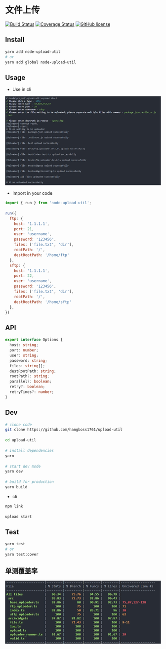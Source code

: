 # 文件上传
[![Build Status](https://travis-ci.com/hangboss1761/upload-util.svg?branch=master)](https://travis-ci.com/hangboss1761/upload-util) [![Coverage Status](https://coveralls.io/repos/github/hangboss1761/upload-util/badge.svg)](https://coveralls.io/github/hangboss1761/upload-util) [![GitHub license](https://img.shields.io/github/license/hangboss1761/upload-util)](https://github.com/hangboss1761/upload-util)
## Install

```bash
yarn add node-upload-util
# or
yarn add global node-upload-util
```
## Usage

- Use in cli

![cli](./screenshot/cli-demo.jpg)

- Import in your code

```js
import { run } from 'node-upload-util';

run({
  ftp: {
    host: '1.1.1.1',
    port: 21,
    user: 'username',
    password: '123456',
    files: ['file.txt', 'dir'],
    rootPath: '/',
    destRootPath: '/home/ftp'
  },
  sftp: {
    host: '1.1.1.1',
    port: 22,
    user: 'username',
    password: '123456',
    files: ['file.txt', 'dir'],
    rootPath: '/',
    destRootPath: '/home/sftp'
  },
})
```

## API

```ts
export interface Options {
  host: string;
  port: number;
  user: string;
  password: string;
  files: string[];
  destRootPath: string;
  rootPath?: string;
  parallel?: boolean;
  retry?: boolean;
  retryTimes?: number;
}
```

## Dev

```bash
# clone code
git clone https://github.com/hangboss1761/upload-util

cd upload-util

# install dependencies
yarn

# start dev mode
yarn dev

# build for production
yarn build
```

- cli

```bash
npm link

upload start
```

## Test

```bash
yarn test
# or
yarn test:cover
```

## 单测覆盖率

![cover](./screenshot/cover.jpg)